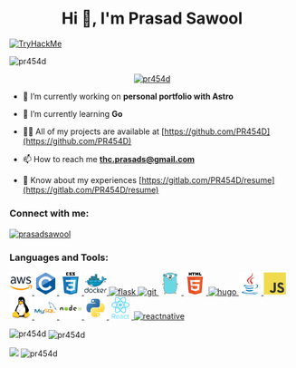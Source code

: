 <h1 align="center">Hi 👋, I'm Prasad Sawool</h1>

<a href="https://tryhackme.com/p/Shiva"><img src="https://tryhackme-badges.s3.amazonaws.com/Shiva.png" alt="TryHackMe"></a>

<p align="left"> <img src="https://komarev.com/ghpvc/?username=pr454d&label=Profile%20views&color=0e75b6&style=flat" alt="pr454d" /> </p>

<p align="center"> <a href="https://github.com/ryo-ma/github-profile-trophy"><img src="https://github-profile-trophy.vercel.app/?username=pr454d&theme=tokyonight&rank=-B&row=2&column=3&no-bg=false&no-frame=true" alt="pr454d" /></a> </p>





- 🔭 I’m currently working on **personal portfolio with Astro**

- 🌱 I’m currently learning **Go**

- 👨‍💻 All of my projects are available at [https://github.com/PR454D](https://github.com/PR454D)

- 📫 How to reach me **thc.prasads@gmail.com**

- 📄 Know about my experiences [https://gitlab.com/PR454D/resume](https://gitlab.com/PR454D/resume)

<h3 align="left">Connect with me:</h3>
<p align="left">
<a href="https://linkedin.com/in/prasadsawool" target="blank"><img align="center" src="https://raw.githubusercontent.com/rahuldkjain/github-profile-readme-generator/master/src/images/icons/Social/linked-in-alt.svg" alt="prasadsawool" height="30" width="40" /></a>
</p>

<h3 align="left">Languages and Tools:</h3>
<p align="left"> <a href="https://aws.amazon.com" target="_blank" rel="noreferrer"> <img src="https://raw.githubusercontent.com/devicons/devicon/master/icons/amazonwebservices/amazonwebservices-original-wordmark.svg" alt="aws" width="40" height="40"/> </a> <a href="https://www.cprogramming.com/" target="_blank" rel="noreferrer"> <img src="https://raw.githubusercontent.com/devicons/devicon/master/icons/c/c-original.svg" alt="c" width="40" height="40"/> </a> <a href="https://www.w3schools.com/css/" target="_blank" rel="noreferrer"> <img src="https://raw.githubusercontent.com/devicons/devicon/master/icons/css3/css3-original-wordmark.svg" alt="css3" width="40" height="40"/> </a> <a href="https://www.docker.com/" target="_blank" rel="noreferrer"> <img src="https://raw.githubusercontent.com/devicons/devicon/master/icons/docker/docker-original-wordmark.svg" alt="docker" width="40" height="40"/> </a> <a href="https://flask.palletsprojects.com/" target="_blank" rel="noreferrer"> <img src="https://www.vectorlogo.zone/logos/pocoo_flask/pocoo_flask-icon.svg" alt="flask" width="40" height="40"/> </a> <a href="https://git-scm.com/" target="_blank" rel="noreferrer"> <img src="https://www.vectorlogo.zone/logos/git-scm/git-scm-icon.svg" alt="git" width="40" height="40"/> </a> <a href="https://golang.org" target="_blank" rel="noreferrer"> <img src="https://raw.githubusercontent.com/devicons/devicon/master/icons/go/go-original.svg" alt="go" width="40" height="40"/> </a> <a href="https://www.w3.org/html/" target="_blank" rel="noreferrer"> <img src="https://raw.githubusercontent.com/devicons/devicon/master/icons/html5/html5-original-wordmark.svg" alt="html5" width="40" height="40"/> </a> <a href="https://gohugo.io/" target="_blank" rel="noreferrer"> <img src="https://api.iconify.design/logos-hugo.svg" alt="hugo" width="40" height="40"/> </a> <a href="https://www.java.com" target="_blank" rel="noreferrer"> <img src="https://raw.githubusercontent.com/devicons/devicon/master/icons/java/java-original.svg" alt="java" width="40" height="40"/> </a> <a href="https://developer.mozilla.org/en-US/docs/Web/JavaScript" target="_blank" rel="noreferrer"> <img src="https://raw.githubusercontent.com/devicons/devicon/master/icons/javascript/javascript-original.svg" alt="javascript" width="40" height="40"/> </a> <a href="https://www.linux.org/" target="_blank" rel="noreferrer"> <img src="https://raw.githubusercontent.com/devicons/devicon/master/icons/linux/linux-original.svg" alt="linux" width="40" height="40"/> </a> <a href="https://www.mysql.com/" target="_blank" rel="noreferrer"> <img src="https://raw.githubusercontent.com/devicons/devicon/master/icons/mysql/mysql-original-wordmark.svg" alt="mysql" width="40" height="40"/> </a> <a href="https://nodejs.org" target="_blank" rel="noreferrer"> <img src="https://raw.githubusercontent.com/devicons/devicon/master/icons/nodejs/nodejs-original-wordmark.svg" alt="nodejs" width="40" height="40"/> </a> <a href="https://www.python.org" target="_blank" rel="noreferrer"> <img src="https://raw.githubusercontent.com/devicons/devicon/master/icons/python/python-original.svg" alt="python" width="40" height="40"/> </a> <a href="https://reactjs.org/" target="_blank" rel="noreferrer"> <img src="https://raw.githubusercontent.com/devicons/devicon/master/icons/react/react-original-wordmark.svg" alt="react" width="40" height="40"/> </a> <a href="https://reactnative.dev/" target="_blank" rel="noreferrer"> <img src="https://reactnative.dev/img/header_logo.svg" alt="reactnative" width="40" height="40"/> </a> </p>

<p><img align="left" src="https://github-readme-stats.vercel.app/api/top-langs?username=pr454d&show_icons=true&locale=en&layout=compact&theme=tokyonight&hide=Makefile,CSS,LLVM,HTML&langs_count=6" alt="pr454d" /></p>

<p>&nbsp;<img align="center" src="https://github-readme-stats.vercel.app/api?username=pr454d&theme=tokyonight&show_icons=true&locale=en&layout=compact" alt="pr454d" /></p>

<a href="https://github.com/PR454D/nerdygook" ><img align="left" src="https://github-readme-streak-stats.herokuapp.com/?user=pr454d&theme=tokyonight&fire=7AA2F7" /></a>

<p>&nbsp;<img align="center" src="https://github-readme-stats.vercel.app/api/pin/?username=pr454d&theme=tokyonight&repo=nerdygook" alt="pr454d" /></p>
